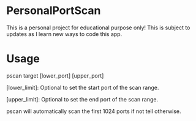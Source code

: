 # PersonalPortScan
This is a personal project for educational purpose only!
This is subject to updates as I learn new ways to code this app.

# Usage
pscan target [lower_port] [upper_port]

[lower_limit]: Optional to set the start port of the scan range.

[upper_limit]: Optional to set the end port of the scan range.

pscan will automatically scan the first 1024 ports if not tell otherwise.